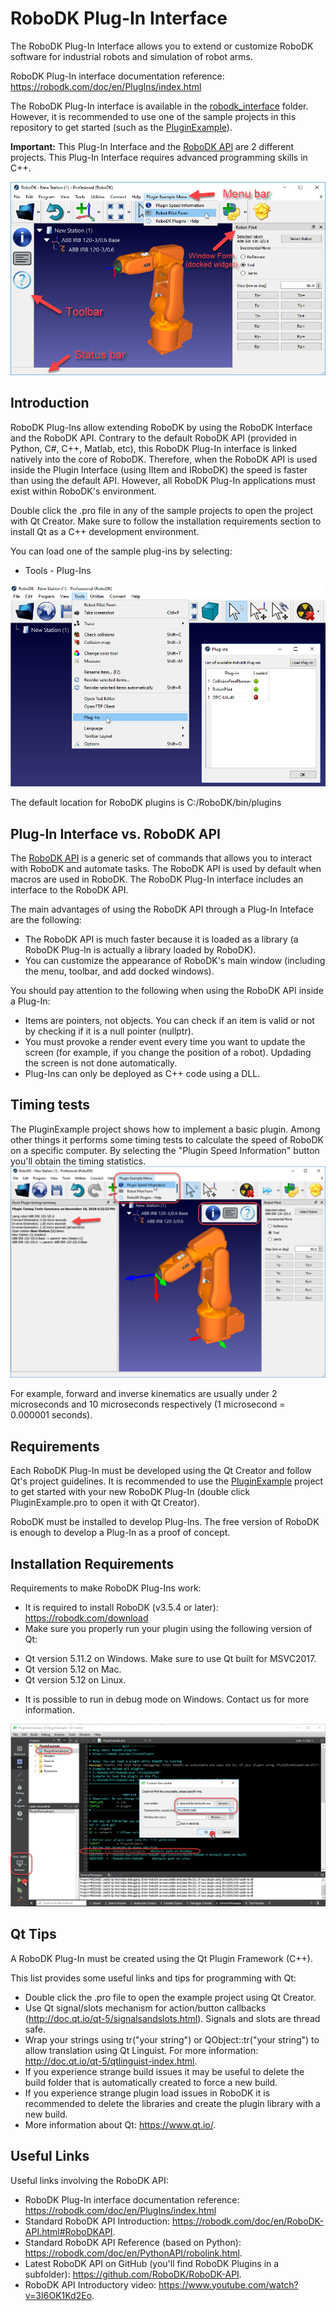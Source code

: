 RoboDK Plug-In Interface
=========

The RoboDK Plug-In Interface allows you to extend or customize RoboDK software for industrial robots and simulation of robot arms.

RoboDK Plug-In interface documentation reference: https://robodk.com/doc/en/PlugIns/index.html

The RoboDK Plug-In interface is available in the [robodk_interface](./robodk_interface/) folder. However, it is recommended to use one of the sample projects in this repository to get started (such as the [PluginExample](./PluginExample/)).

**Important:** This Plug-In Interface and the [RoboDK API](https://github.com/RoboDK/RoboDK-API) are 2 different projects. This Plug-In Interface requires advanced programming skills in C++.

![](plugin-example.png)

Introduction
-------------

RoboDK Plug-Ins allow extending RoboDK by using the RoboDK Interface and the RoboDK API. 
Contrary to the default RoboDK API (provided in Python, C#, C++, Matlab, etc), this RoboDK Plug-In interface is linked natively into the core of RoboDK.
Therefore, when the RoboDK API is used inside the Plugin Interface (using IItem and IRoboDK) the speed is faster than using the default API.
However, all RoboDK Plug-In applications must exist within RoboDK's environment.

Double click the .pro file in any of the sample projects to open the project with Qt Creator.
Make sure to follow the installation requirements section to install Qt as a C++ development environment.

You can load one of the sample plug-ins by selecting:
 * Tools - Plug-Ins
 
<p align="center"><img src="plugin-load.png" width="600"></p>

The default location for RoboDK plugins is C:/RoboDK/bin/plugins

Plug-In Interface vs. RoboDK API
-------------

The [RoboDK API](https://github.com/RoboDK/RoboDK-API) is a generic set of commands that allows you to interact with RoboDK and automate tasks. The RoboDK API is used by default when macros are used in RoboDK.
The RoboDK Plug-In interface includes an interface to the RoboDK API.

The main advantages of using the RoboDK API through a Plug-In Inteface are the following:
 * The RoboDK API is much faster because it is loaded as a library (a RoboDK Plug-In is actually a library loaded by RoboDK).
 * You can customize the appearance of RoboDK's main window (including the menu, toolbar, and add docked windows).

You should pay attention to the following when using the RoboDK API inside a Plug-In:
 * Items are pointers, not objects. You can check if an item is valid or not by checking if it is a null pointer (nullptr).
 * You must provoke a render event every time you want to update the screen (for example, if you change the position of a robot). Updading the screen is not done automatically.
 * Plug-Ins can only be deployed as C++ code using a DLL.


Timing tests
-------------

The PluginExample project shows how to implement a basic plugin. Among other things it performs some timing tests to calculate the speed of RoboDK on a specific computer.
By selecting the "Plugin Speed Information" button you'll obtain the timing statistics.
![](sampleoutput.png)

For example, forward and inverse kinematics are usually under 2 microseconds and 10 microseconds respectively (1 microsecond = 0.000001 seconds).



Requirements
-------------

Each RoboDK Plug-In must be developed using the Qt Creator and follow Qt's project guidelines.
It is recommended to use the [PluginExample](./PluginExample/) project to get started with your new RoboDK Plug-In (double click PluginExample.pro to open it with Qt Creator).

RoboDK must be installed to develop Plug-Ins. The free version of RoboDK is enough to develop a Plug-In as a proof of concept.


Installation Requirements
-------------

Requirements to make RoboDK Plug-Ins work:
 * It is required to install RoboDK (v3.5.4 or later): https://robodk.com/download
 * Make sure you properly run your plugin using the following version of Qt:
  - Qt version 5.11.2 on Windows. Make sure to use Qt built for MSVC2017.
  - Qt version 5.12 on Mac.
  - Qt version 5.12 on Linux.
 * It is possible to run in debug mode on Windows. Contact us for more information.

![](qtrun.png)

Qt Tips
-------------

A RoboDK Plug-In must be created using the Qt Plugin Framework (C++).

This list provides some useful links and tips for programming with Qt:
 * Double click the .pro file to open the example project using Qt Creator.
 * Use Qt signal/slots mechanism for action/button callbacks (http://doc.qt.io/qt-5/signalsandslots.html). Signals and slots are thread safe.
 * Wrap your strings using tr("your string") or QObject::tr("your string") to allow translation using Qt Linguist. For more information: http://doc.qt.io/qt-5/qtlinguist-index.html.
 * If you experience strange build issues it may be useful to delete the build folder that is automatically created to force a new build.
 * If you experience strange plugin load issues in RoboDK it is recommended to delete the libraries and create the plugin library with a new build.
 * More information about Qt: https://www.qt.io/.


Useful Links
-------------

Useful links involving the RoboDK API:
 * RoboDK Plug-In interface documentation reference: https://robodk.com/doc/en/PlugIns/index.html
 * Standard RoboDK API Introduction: https://robodk.com/doc/en/RoboDK-API.html#RoboDKAPI.
 * Standard RoboDK API Reference (based on Python): https://robodk.com/doc/en/PythonAPI/robolink.html.
 * Latest RoboDK API on GitHub (you'll find RoboDK Plugins in a subfolder): https://github.com/RoboDK/RoboDK-API.
 * RoboDK API Introductory video: https://www.youtube.com/watch?v=3I6OK1Kd2Eo.
